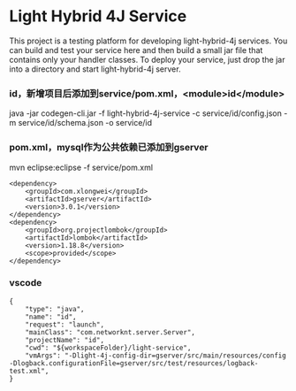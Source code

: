 # Light Hybrid 4J Service

This project is a testing platform for developing light-hybrid-4j services. You can build and test your service
here and then build a small jar file that contains only your handler classes. To deploy your service, just drop
the jar into a directory and start light-hybrid-4j server.

### id，新增项目后添加到service/pom.xml，\<module>id</module\>
java -jar codegen-cli.jar -f light-hybrid-4j-service -c service/id/config.json -m service/id/schema.json -o service/id

### pom.xml，mysql作为公共依赖已添加到gserver
mvn eclipse:eclipse -f service/pom.xml
```
<dependency>
    <groupId>com.xlongwei</groupId>
    <artifactId>gserver</artifactId>
    <version>3.0.1</version>
</dependency>
<dependency>
    <groupId>org.projectlombok</groupId>
    <artifactId>lombok</artifactId>
    <version>1.18.8</version>
    <scope>provided</scope>
</dependency>
```

### vscode
```
{
    "type": "java",
    "name": "id",
    "request": "launch",
    "mainClass": "com.networknt.server.Server",
    "projectName": "id",
    "cwd": "${workspaceFolder}/light-service",
    "vmArgs": "-Dlight-4j-config-dir=gserver/src/main/resources/config -Dlogback.configurationFile=gserver/src/test/resources/logback-test.xml",
}
```

